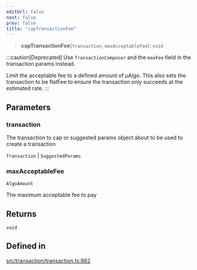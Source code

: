 ```yaml
---
editUrl: false
next: false
prev: false
title: "capTransactionFee"
---
```


> **capTransactionFee**(`transaction`, `maxAcceptableFee`): `void`

:::caution[Deprecated]
Use `TransactionComposer` and the `maxFee` field in the transaction params instead.

Limit the acceptable fee to a defined amount of µAlgo.
This also sets the transaction to be flatFee to ensure the transaction only succeeds at
the estimated rate.
:::

## Parameters

### transaction

The transaction to cap or suggested params object about to be used to create a transaction

`Transaction` | `SuggestedParams`

### maxAcceptableFee

`AlgoAmount`

The maximum acceptable fee to pay

## Returns

`void`

## Defined in

[src/transaction/transaction.ts:862](https://github.com/algorandfoundation/algokit-utils-ts/blob/87156fe9637eca52c0bc9e840c5804088cb40974/src/transaction/transaction.ts#L862)
